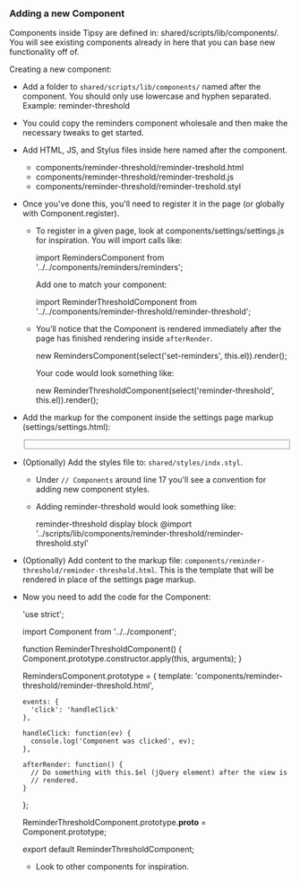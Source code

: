 ### Adding a new Component

Components inside Tipsy are defined in: shared/scripts/lib/components/.  You
will see existing components already in here that you can base new
functionality off of.

Creating a new component:

- Add a folder to `shared/scripts/lib/components/` named after the component.
  You should only use lowercase and hyphen separated.
  Example: reminder-threshold
- You could copy the reminders component wholesale and then make the necessary
  tweaks to get started.
- Add HTML, JS, and Stylus files inside here named after the component.
  - components/reminder-threshold/reminder-treshold.html
  - components/reminder-threshold/reminder-treshold.js
  - components/reminder-threshold/reminder-treshold.styl
- Once you've done this, you'll need to register it in the page (or globally
  with Component.register).
  - To register in a given page, look at components/settings/settings.js for
    inspiration.  You will import calls like:

      import RemindersComponent from '../../components/reminders/reminders';

    Add one to match your component:

      import ReminderThresholdComponent from '../../components/reminder-threshold/reminder-threshold';

  - You'll notice that the Component is rendered immediately after the page
    has finished rendering inside `afterRender`.

      new RemindersComponent(select('set-reminders', this.el)).render();

    Your code would look something like:

      new ReminderThresholdComponent(select('reminder-threshold', this.el)).render();

- Add the markup for the component inside the settings page markup
  (settings/settings.html):

    <fieldset>
      <reminder-threshold></reminder-threshold>
    </fieldset>

- (Optionally) Add the styles file to: `shared/styles/indx.styl`.
  - Under `// Components` around line 17 you'll see a convention for adding
    new component styles.
  - Adding reminder-threshold would look something like:

      reminder-threshold
        display block
        @import '../scripts/lib/components/reminder-threshold/reminder-threshold.styl'

- (Optionally) Add content to the markup file:
  `components/reminder-threshold/reminder-threshold.html`.  This is the
  template that will be rendered in place of the settings page markup.

- Now you need to add the code for the Component:

    'use strict';

    import Component from '../../component';

    function ReminderThresholdComponent() {
      Component.prototype.constructor.apply(this, arguments);
    }

    RemindersComponent.prototype = {
      template: 'components/reminder-threshold/reminder-threshold.html',

      events: {
        'click': 'handleClick'
      },

      handleClick: function(ev) {
        console.log('Component was clicked', ev);
      },

      afterRender: function() {
        // Do something with this.$el (jQuery element) after the view is
        // rendered.
      }
    };

    ReminderThresholdComponent.prototype.__proto__ = Component.prototype;

    export default ReminderThresholdComponent;

  - Look to other components for inspiration.
